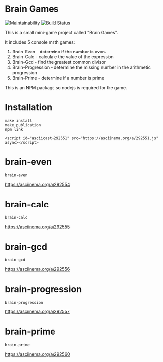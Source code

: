 # Brain Games
[![Maintainability](https://api.codeclimate.com/v1/badges/f0368852f99fc4f86e20/maintainability)](https://codeclimate.com/github/EgorGo23/frontend-project-lvl1/maintainability)
[![Build Status](https://travis-ci.org/EgorGo23/frontend-project-lvl1.svg?branch=master)](https://travis-ci.org/EgorGo23/frontend-project-lvl1)

This is a small mini-game project called "Brain Games". 

It includes 5 console math games:
1. Brain-Even - determine if the number is even.
2. Brain-Calc - calculate the value of the expression
3. Brain-Gcd - find the greatest common divisor
4. Brain-Progression - determine the missing number in the arithmetic progression
5. Brain-Prime - determine if a number is prime

This is an NPM package so nodejs is required for the game.

# Installation
	make install
	make publication
	npm link
	
	<script id="asciicast-292551" src="https://asciinema.org/a/292551.js" async></script>

# brain-even
	brain-even
https://asciinema.org/a/292554

# brain-calc
	brain-calc
https://asciinema.org/a/292555

# brain-gcd
	brain-gcd
https://asciinema.org/a/292556

# brain-progression
	brain-progression
https://asciinema.org/a/292557

# brain-prime
	brain-prime
https://asciinema.org/a/292560

